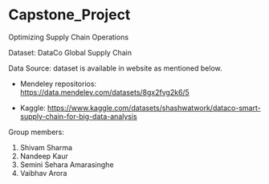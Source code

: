 # Capstone_Project
Optimizing Supply Chain Operations

Dataset: DataCo Global Supply Chain

Data Source:  dataset is available in website as mentioned below.
- Mendeley repositorios: https://data.mendeley.com/datasets/8gx2fvg2k6/5
  
- Kaggle: https://www.kaggle.com/datasets/shashwatwork/dataco-smart-supply-chain-for-big-data-analysis

Group members:
1. Shivam Sharma
2. Nandeep Kaur
3. Semini Sehara Amarasinghe
4. Vaibhav Arora


